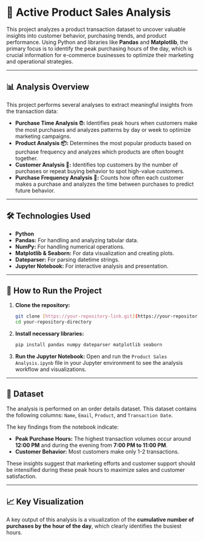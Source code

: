 # 🛒 Active Product Sales Analysis

This project analyzes a product transaction dataset to uncover valuable insights into customer behavior, purchasing trends, and product performance. Using Python and libraries like **Pandas** and **Matplotlib**, the primary focus is to identify the peak purchasing hours of the day, which is crucial information for e-commerce businesses to optimize their marketing and operational strategies.

---

## 📊 Analysis Overview

This project performs several analyses to extract meaningful insights from the transaction data:

* **Purchase Time Analysis ⏰:** Identifies peak hours when customers make the most purchases and analyzes patterns by day or week to optimize marketing campaigns.
* **Product Analysis 📦:** Determines the most popular products based on purchase frequency and analyzes which products are often bought together.
* **Customer Analysis 👤:** Identifies top customers by the number of purchases or repeat buying behavior to spot high-value customers.
* **Purchase Frequency Analysis 🔁:** Counts how often each customer makes a purchase and analyzes the time between purchases to predict future behavior.

---

## 🛠️ Technologies Used

* **Python**
* **Pandas:** For handling and analyzing tabular data.
* **NumPy:** For handling numerical operations.
* **Matplotlib & Seaborn:** For data visualization and creating plots.
* **Dateparser:** For parsing datetime strings.
* **Jupyter Notebook:** For interactive analysis and presentation.

---

## 🚀 How to Run the Project

1.  **Clone the repository:**
    ```bash
    git clone [https://your-repository-link.git](https://your-repository-link.git)
    cd your-repository-directory
    ```

2.  **Install necessary libraries:**
    ```bash
    pip install pandas numpy dateparser matplotlib seaborn
    ```

3.  **Run the Jupyter Notebook:**
    Open and run the `Product Sales Analysis.ipynb` file in your Jupyter environment to see the analysis workflow and visualizations.

---

## 💾 Dataset

The analysis is performed on an order details dataset. This dataset contains the following columns: `Name`, `Email`, `Product`, and `Transaction Date`.

The key findings from the notebook indicate:
- **Peak Purchase Hours:** The highest transaction volumes occur around **12:00 PM** and during the evening from **7:00 PM to 11:00 PM**.
- **Customer Behavior:** Most customers make only 1-2 transactions.

These insights suggest that marketing efforts and customer support should be intensified during these peak hours to maximize sales and customer satisfaction.

---

## 📈 Key Visualization

A key output of this analysis is a visualization of the **cumulative number of purchases by the hour of the day**, which clearly identifies the busiest hours.
